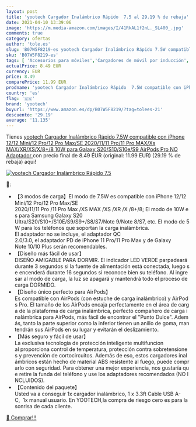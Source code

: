 ```yaml
---
layout: post
title: 'yootech Cargador Inalámbrico Rápido  7.5 al 29.19 % de rebaja'
date: 2021-04-10 13:39:06
image: 'https://m.media-amazon.com/images/I/41RkAL1f2nL._SL400_.jpg'
comments: true
category: ofertas
author: 'tole.es'
slug: 'B07W5F8219-es yootech Cargador Inalámbrico Rápido 7.5W compatible con...'
sku: 'B07W5F8219-es'
tags: [ 'Accesorios para móviles','Cargadores de móvil por inducción','Cargadores para móviles','Comunicación móvil y accesorios','Electrónica','iphone','yootech', ]
actualPrice: 8.49 EUR
currency: EUR
price: 8.49
comparePrice: 11.99 EUR
prodname: 'yootech Cargador Inalámbrico Rápido  7.5W compatible con iPhone 12/12 Mini/12 Pro/12 Pro Max/SE 2020/11/11 Pro/11 Pro MAX/Xs MAX/XR/XS/X/8+/8 10W para Galaxy S20/S10/S10e/S9  AirPods Pro NO Adaptador '
country: 'es'
flag: '🇪🇸'
brand: 'yootech'
buyurl: 'https://www.amazon.es/dp/B07W5F8219/?tag=tolees-21'
descuento: '29.19'
average: '11.135'
---
```


Tienes [yootech Cargador Inalámbrico Rápido  7.5W compatible con iPhone 12/12 Mini/12 Pro/12 Pro Max/SE 2020/11/11 Pro/11 Pro MAX/Xs MAX/XR/XS/X/8+/8 10W para Galaxy S20/S10/S10e/S9  AirPods Pro NO Adaptador ](https://www.amazon.es/dp/B07W5F8219/?tag=tolees-21) con precio final de  8.49 EUR (original: 11.99 EUR) (29.19 %  de rebaja) aqui!

[![yootech Cargador Inalámbrico Rápido  7.5](https://m.media-amazon.com/images/I/41RkAL1f2nL._SL400_.jpg)](https://www.amazon.es/dp/B07W5F8219/?tag=tolees-21)

🔎:

- 【3 modos de carga】El modo de 7.5W es compatible con iPhone 12/12 Mini/12 Pro/12 Pro Max/SE 2020/11/11 Pro /11 Pro Max /XS MAX /XS /XR /X /8+/8; El modo de 10W es para Samsung Galaxy S20 Ultra/S20/S10+/S10E/S9/S9+/S8/S7/Note 9/Note 8/S7, etc. El modo de 5W para los teléfonos que soportan la carga inalámbrica. El adaptador no se incluye, el adaptador QC 2.0/3.0, el adaptador PD de iPhone 11 Pro/11 Pro Max y de Galaxy Note 10/10 Plus serán recomendables.
- 【Diseño más fácil de usar】DISEÑO AMIGABLE PARA DORMIR. El indicador LED VERDE parpadeará durante 3 segundos si la fuente de alimentación está conectada, luego se encenderá durante 16 segundos si reconoce bien su teléfono. Al ingresar al modo de carga, la luz se apagará y mantendrá todo el proceso de carga DORMIDO. 
- 【Diseño único perfecto para AirPods】Es compatible con AirPods (con estuche de carga inalámbrico) y AirPods Pro. El tamaño de los AirPods encaja perfectamente en el área de carga de la plataforma de carga inalámbrica, perfecto compañero de carga inalámbrica para AirPods, más fácil de encontrar el "Punto Dulce". Además, tanto la parte superior como la inferior tienen un anillo de goma, mantendrán sus AirPods en su lugar y evitarán el deslizamiento.
- 【Más seguro y fácil de usar】La exclusiva tecnología de protección inteligente multifuncion al proporciona control de temperatura, protección contra sobretensiones y prevención de cortocircuitos. Además de eso, estos cargadores inalámbricos están hecho de material ABS resistente al fuego, puede comprarlo con seguridad. Para obtener una mejor experiencia, nos gustaría que retire la funda del teléfono y use los adaptadores recomendados (NO INCLUIDOS).
- 【Contenido del paquete】Usted va a conseguir 1x cargador inalámbrico, 1 x 3.3ft Cable USB A-C,  1x manual usuario. En YOOTECH,la compra de riesgo cero es para la sonrisa de cada cliente.

[🛒 Comprar!!!](https://www.amazon.es/dp/B07W5F8219/?tag=tolees-21)

